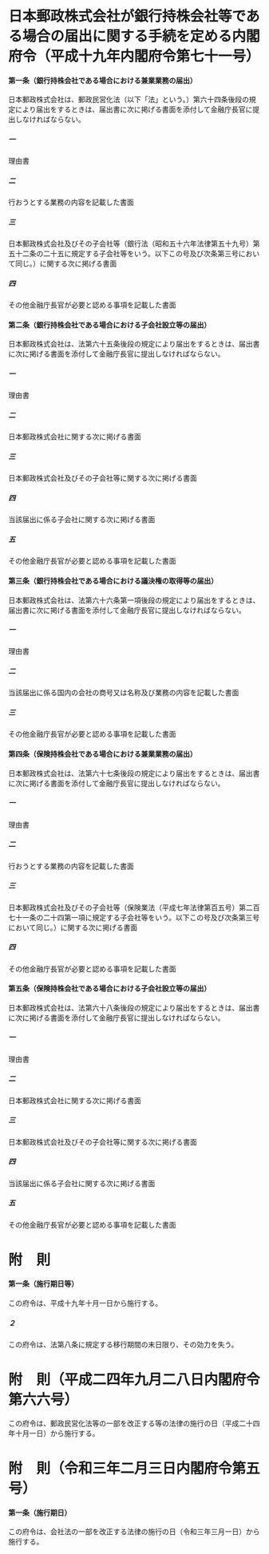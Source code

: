 # 日本郵政株式会社が銀行持株会社等である場合の届出に関する手続を定める内閣府令（平成十九年内閣府令第七十一号）
#### 第一条（銀行持株会社である場合における兼業業務の届出）
日本郵政株式会社は、郵政民営化法（以下「法」という。）第六十四条後段の規定により届出をするときは、届出書に次に掲げる書面を添付して金融庁長官に提出しなければならない。
##### 一
理由書
##### 二
行おうとする業務の内容を記載した書面
##### 三
日本郵政株式会社及びその子会社等（銀行法（昭和五十六年法律第五十九号）第五十二条の二十五に規定する子会社等をいう。以下この号及び次条第三号において同じ。）に関する次に掲げる書面
##### 四
その他金融庁長官が必要と認める事項を記載した書面
#### 第二条（銀行持株会社である場合における子会社設立等の届出）
日本郵政株式会社は、法第六十五条後段の規定により届出をするときは、届出書に次に掲げる書面を添付して金融庁長官に提出しなければならない。
##### 一
理由書
##### 二
日本郵政株式会社に関する次に掲げる書面
##### 三
日本郵政株式会社及びその子会社等に関する次に掲げる書面
##### 四
当該届出に係る子会社に関する次に掲げる書面
##### 五
その他金融庁長官が必要と認める事項を記載した書面
#### 第三条（銀行持株会社である場合における議決権の取得等の届出）
日本郵政株式会社は、法第六十六条第一項後段の規定により届出をするときは、届出書に次に掲げる書面を添付して金融庁長官に提出しなければならない。
##### 一
理由書
##### 二
当該届出に係る国内の会社の商号又は名称及び業務の内容を記載した書面
##### 三
その他金融庁長官が必要と認める事項を記載した書面
#### 第四条（保険持株会社である場合における兼業業務の届出）
日本郵政株式会社は、法第六十七条後段の規定により届出をするときは、届出書に次に掲げる書面を添付して金融庁長官に提出しなければならない。
##### 一
理由書
##### 二
行おうとする業務の内容を記載した書面
##### 三
日本郵政株式会社及びその子会社等（保険業法（平成七年法律第百五号）第二百七十一条の二十四第一項に規定する子会社等をいう。以下この号及び次条第三号において同じ。）に関する次に掲げる書面
##### 四
その他金融庁長官が必要と認める事項を記載した書面
#### 第五条（保険持株会社である場合における子会社設立等の届出）
日本郵政株式会社は、法第六十八条後段の規定により届出をするときは、届出書に次に掲げる書面を添付して金融庁長官に提出しなければならない。
##### 一
理由書
##### 二
日本郵政株式会社に関する次に掲げる書面
##### 三
日本郵政株式会社及びその子会社等に関する次に掲げる書面
##### 四
当該届出に係る子会社に関する次に掲げる書面
##### 五
その他金融庁長官が必要と認める事項を記載した書面
# 附　則
#### 第一条（施行期日等）
この府令は、平成十九年十月一日から施行する。
##### ２
この府令は、法第八条に規定する移行期間の末日限り、その効力を失う。
# 附　則（平成二四年九月二八日内閣府令第六六号）
この府令は、郵政民営化法等の一部を改正する等の法律の施行の日（平成二十四年十月一日）から施行する。
# 附　則（令和三年二月三日内閣府令第五号）
#### 第一条（施行期日）
この府令は、会社法の一部を改正する法律の施行の日（令和三年三月一日）から施行する。
